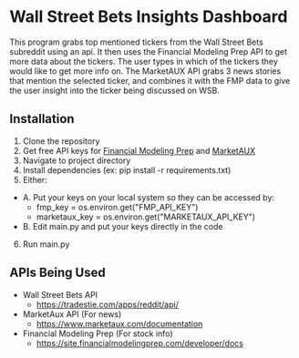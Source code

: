 # Wall Street Bets Insights Dashboard
This program grabs top mentioned tickers from the Wall Street Bets subreddit using an api. It then uses the Financial Modeling Prep API to get more data about the tickers. The user types in which of the tickers they would like to get more info on. The MarketAUX API grabs 3 news stories that mention the selected ticker, and combines it with the FMP data to give the user insight into the ticker being discussed on WSB.  

## Installation  
1. Clone the repository  
2. Get free API keys for [Financial Modeling Prep](https://site.financialmodelingprep.com/) and [MarketAUX](https://www.marketaux.com/register)  
3. Navigate to project directory  
4. Install dependencies (ex: pip install -r requirements.txt)  
5. Either:
  - A. Put your keys on your local system so they can be accessed by:  
    - fmp_key = os.environ.get("FMP_API_KEY")
    - marketaux_key = os.environ.get("MARKETAUX_API_KEY")  
  - B. Edit main.py and put your keys directly in the code
6. Run main.py  

## APIs Being Used    
- Wall Street Bets API  
  * https://tradestie.com/apps/reddit/api/  
- MarketAux API (For news)  
  * https://www.marketaux.com/documentation  
- Financial Modeling Prep (For stock info)  
  * https://site.financialmodelingprep.com/developer/docs  